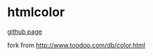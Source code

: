 # htmlcolor
[github page](http://barneybook.github.io/htmlcolor/)

fork from http://www.toodoo.com/db/color.html
